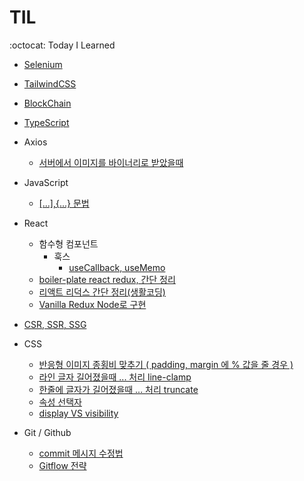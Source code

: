 # TIL
:octocat: Today I Learned


- [Selenium](https://github.com/daehwan2/TIL/blob/main/Selenium/README.md)
- [TailwindCSS](https://github.com/daehwan2/TIL/blob/main/TailwindCSS/README.md)
- [BlockChain](https://github.com/daehwan2/TIL/blob/main/BlockChain/README.md)
- [TypeScript](https://github.com/daehwan2/TIL/blob/main/TypeScript/README.md)
- Axios
  - [서버에서 이미지를 바이너리로 받았을때](https://github.com/daehwan2/TIL/blob/main/Axios/%EC%84%9C%EB%B2%84%EC%97%90%EC%84%9C%20%EC%9D%B4%EB%AF%B8%EC%A7%80%EB%A5%BC%20%EB%B0%94%EC%9D%B4%EB%84%88%EB%A6%AC%EB%A1%9C%20%EB%B0%9B%EC%95%98%EC%9D%84%EB%95%8C/README.md)
- JavaScript
  - [ [...],{...} 문법 ](https://github.com/daehwan2/TIL/blob/main/Javascript/%7B...%7D%2C%20%5B...%5D%20%EB%AC%B8%EB%B2%95/README.md) 

- React
  - 함수형 컴포넌트
    - 훅스
      - [useCallback, useMemo](https://github.com/daehwan2/TIL/blob/main/React/%ED%95%A8%EC%88%98%ED%98%95%EC%BB%B4%ED%8F%AC%EB%84%8C%ED%8A%B8/%ED%9B%85%EC%8A%A4/useMemo%2C%20useCallback/README.md)
  - [boiler-plate react redux, 간단 정리](https://github.com/daehwan2/boiler-plate/tree/master/client)
  - [리액트 리덕스 간단 정리(생활코딩)](https://github.com/daehwan2/TIL/tree/main/Redux/%EB%A6%AC%EC%95%A1%ED%8A%B8%20%EB%A6%AC%EB%8D%95%EC%8A%A4%20%EC%82%AC%EC%9A%A9%20%EC%98%88%EC%8B%9C%20(%EC%83%9D%ED%99%9C%EC%BD%94%EB%94%A9%20%ED%9B%85%EC%8A%A4)/README.md)
  - [Vanilla Redux Node로 구현](https://github.com/daehwan2/TIL/blob/main/Redux/Vanilla%20Redux%20node%EB%A1%9C%20%EA%B5%AC%ED%98%84/README.md)

- [CSR, SSR, SSG](https://github.com/daehwan2/TIL/blob/main/CSR%2C%20SSR%2C%20SSG/README.md)

- CSS
  - [반응형 이미지 종횡비 맞추기 ( padding, margin 에 % 값을 줄 경우 )](https://github.com/daehwan2/TIL/blob/15c950001dc7d79cb9d30938122b5a9b61a1d20a/CSS/padding%2C%20margin%20%EC%97%90%20%25%EB%A5%BC%20%EC%A4%84%20%EA%B2%BD%EC%9A%B0/README.md)
  - [라인 글자 길어졌을때 ... 처리 line-clamp](https://github.com/daehwan2/TIL/blob/main/CSS/line-clamp/README.md)
  - [한줄에 글자가 길어졌을때 ... 처리 truncate](https://github.com/daehwan2/TIL/blob/main/CSS/%ED%95%9C%EC%A4%84%EC%97%90%20%EA%B8%80%EC%9E%90%EA%B0%80%20%EB%A7%8E%EC%95%84%EC%A1%8C%EC%9D%84%EB%95%8C%20...%20%EC%B2%98%EB%A6%AC/README.md)
  - [속성 선택자](https://github.com/daehwan2/TIL/tree/main/CSS/%EC%86%8D%EC%84%B1%EC%84%A0%ED%83%9D%EC%9E%90/README.md)
  - [display VS visibility](https://github.com/daehwan2/TIL/blob/main/CSS/display:none%20VS%20visibility:hidden/README.md)

- Git / Github
  - [commit 메시지 수정법](https://github.com/daehwan2/TIL/tree/main/Git/commit%20%EB%A9%94%EC%8B%9C%EC%A7%80%20%EC%88%98%EC%A0%95%EB%B2%95/)
  - [Gitflow 전략](https://github.com/daehwan2/TIL/blob/main/Git/Gitflow%20%EC%A0%84%EB%9E%B5/README.md)
